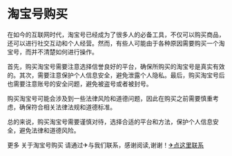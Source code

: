 # 淘宝号购买

在如今的互联网时代，淘宝号已经成为了很多人的必备工具，不仅可以购买商品，还可以进行社交互动和个人经营。然而，有些人可能由于各种原因需要购买一个淘宝号，而并不清楚如何进行操作。

首先，购买淘宝号需要注意选择信誉良好的平台，确保所购买的淘宝号是真实有效的。其次，需要注意保护个人信息安全，避免泄露个人隐私。最后，购买淘宝号后也需要注意账号的安全问题，避免被盗号或者被封号。

购买淘宝号可能会涉及到一些法律风险和道德问题，因此在购买之前需要慎重考虑，确保符合相关法律法规和道德标准。

总的来说，购买淘宝号需要谨慎对待，选择合适的平台和方法，保护个人信息安全，避免法律和道德风险。

更多 关于淘宝号购买 请通过✈与我们联系，感谢阅读,谢谢！[✈点这里联系](https://b.k02.cc)